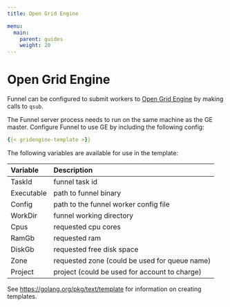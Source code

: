 ```yaml
---
title: Open Grid Engine

menu:
  main:
    parent: guides
    weight: 20
---
```


# Open Grid Engine

Funnel can be configured to submit workers to [Open Grid Engine][sge] by making calls
to `qsub`.

The Funnel server process needs to run on the same machine as the GE master.
Configure Funnel to use GE by including the following config:

```YAML
{{< gridengine-template >}}
```
The following variables are available for use in the template:

| Variable    |  Description |
|:------------|:-------------|
|TaskId       | funnel task id |
|Executable   | path to funnel binary |
|Config       | path to the funnel worker config file |
|WorkDir      | funnel working directory |
|Cpus         | requested cpu cores |
|RamGb        | requested ram |
|DiskGb       | requested free disk space |
|Zone         | requested zone (could be used for queue name) |
|Project      | project (could be used for account to charge) |

See https://golang.org/pkg/text/template for information on creating templates.

[sge]: http://gridscheduler.sourceforge.net/documentation.html

